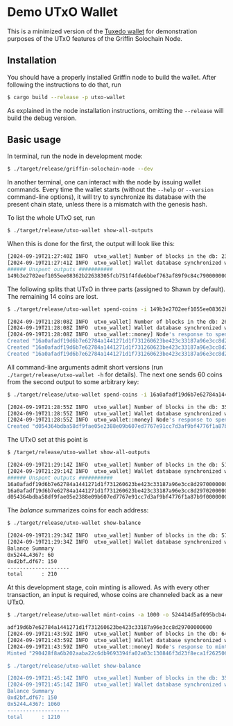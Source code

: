 Demo UTxO Wallet
================

This is a minimized version of the [Tuxedo wallet](https://github.com/Off-Narrative-Labs/Tuxedo/tree/main/wallet) for demonstration purposes of the UTxO features of the Griffin Solochain Node.

## Installation

You should have a properly installed Griffin node to build the wallet. After following the instructions to do that, run

```bash
$ cargo build --release -p utxo-wallet
```

As explained in the node installation instructions, omitting the `--release` will build the debug version.

## Basic usage

In terminal, run the node in development mode:

```bash
$ ./target/release/griffin-solochain-node --dev
```

In another terminal, one can interact with the node by issuing wallet commands. Every time the wallet starts (without the `--help` or `--version` command-line options), it will try to synchronize its database with the present chain state, unless there is a mismatch with the genesis hash.

To list the whole UTxO set, run

```bash
$ ./target/release/utxo-wallet show-all-outputs
```

When this is done for the first, the output will look like this:

```bash
[2024-09-19T21:27:40Z INFO  utxo_wallet] Number of blocks in the db: 239
[2024-09-19T21:27:41Z INFO  utxo_wallet] Wallet database synchronized with node to height 26
###### Unspent outputs ###########
149b3e2702eef1055ee08362b22638305fcb751f4fde6bbef763af89f9c84c7900000000: owner 0xd2bf4b844dfefd6772a8843e669f943408966a977e3ae2af1dd78e0f55f4df67, amount 314
```

The following splits that UTxO in three parts (assigned to Shawn by default). The remaining 14 coins are lost.

```bash
$ ./target/release/utxo-wallet spend-coins -i 149b3e2702eef1055ee08362b22638305fcb751f4fde6bbef763af89f9c84c7900000000 -o 100 -o 150 -o 50

[2024-09-19T21:28:08Z INFO  utxo_wallet] Number of blocks in the db: 26
[2024-09-19T21:28:08Z INFO  utxo_wallet] Wallet database synchronized with node to height 35
[2024-09-19T21:28:08Z INFO  utxo_wallet::money] Node's response to spend transaction: Ok("0x0de44857fb6301e0e9f316c54de527f6fee1893a533c4273ea0f1497581d039c")
Created "16a0afadf19d6b7e62784a1441271d1f731260623be423c33187a96e3cc8d29700000000" worth 100. 
Created "16a0afadf19d6b7e62784a1441271d1f731260623be423c33187a96e3cc8d29701000000" worth 150. 
Created "16a0afadf19d6b7e62784a1441271d1f731260623be423c33187a96e3cc8d29702000000" worth 50. 
```

All command-line arguments admit short versions (run `./target/release/utxo-wallet -h` for details). The next one sends 60 coins from the second output to some arbitrary key:

```bash
$ ./target/release/utxo-wallet spend-coins -i 16a0afadf19d6b7e62784a1441271d1f731260623be423c33187a96e3cc8d29701000000 -o 60 -r 0x524414d5af095bcb4cadc0cf9f8bfbeeeaa8cc34f2df41c3bc4ed953cf8a4367

[2024-09-19T21:28:55Z INFO  utxo_wallet] Number of blocks in the db: 35
[2024-09-19T21:28:55Z INFO  utxo_wallet] Wallet database synchronized with node to height 51
[2024-09-19T21:28:55Z INFO  utxo_wallet::money] Node's response to spend transaction: Ok("0x2e71606dc18aeb4ba948b1e0cd6cb5b85bbb29589b83e68169d416e1ac17dbc6")
Created "d054364bdba58df9fae05e2388e09b607ed7767e91cc7d3af9bf4776f1a87b9f00000000" worth 60. 
```

The UTxO set at this point is

```bash
$ /target/release/utxo-wallet show-all-outputs

[2024-09-19T21:29:14Z INFO  utxo_wallet] Number of blocks in the db: 51
[2024-09-19T21:29:14Z INFO  utxo_wallet] Wallet database synchronized with node to height 57
###### Unspent outputs ###########
16a0afadf19d6b7e62784a1441271d1f731260623be423c33187a96e3cc8d29700000000: owner 0xd2bf4b844dfefd6772a8843e669f943408966a977e3ae2af1dd78e0f55f4df67, amount 100
16a0afadf19d6b7e62784a1441271d1f731260623be423c33187a96e3cc8d29702000000: owner 0xd2bf4b844dfefd6772a8843e669f943408966a977e3ae2af1dd78e0f55f4df67, amount 50
d054364bdba58df9fae05e2388e09b607ed7767e91cc7d3af9bf4776f1a87b9f00000000: owner 0x524414d5af095bcb4cadc0cf9f8bfbeeeaa8cc34f2df41c3bc4ed953cf8a4367, amount 60
```

The *balance* summarizes coins for each address:

```bash
$ ./target/release/utxo-wallet show-balance

[2024-09-19T21:29:34Z INFO  utxo_wallet] Number of blocks in the db: 57
[2024-09-19T21:29:34Z INFO  utxo_wallet] Wallet database synchronized with node to height 64
Balance Summary
0x5244…4367: 60
0xd2bf…df67: 150
--------------------
total      : 210
```

At this development stage, coin minting is allowed. As with every other transaction, an input is required, whose coins are channeled back as a new UTxO.

```bash
$ ./target/release/utxo-wallet mint-coins -a 1000 -o 524414d5af095bcb4cadc0cf9f8bfbeeeaa8cc34f2df41c3bc4ed953cf8a4367 -i 16a0af

adf19d6b7e62784a1441271d1f731260623be423c33187a96e3cc8d29700000000
[2024-09-19T21:43:59Z INFO  utxo_wallet] Number of blocks in the db: 64
[2024-09-19T21:43:59Z INFO  utxo_wallet] Wallet database synchronized with node to height 352
[2024-09-19T21:43:59Z INFO  utxo_wallet::money] Node's response to mint-coin transaction: Ok("0x8e2f5536cefe8f5443b59da404fdc7997f2f922b777812a3de63092d98cab3c6")
Minted "290428f8a6b202aaba22c6db9693394fa02a03c130846f3d23f8eca1f262506200000000" worth 1000. 

$ ./target/release/utxo-wallet show-balance

[2024-09-19T21:45:14Z INFO  utxo_wallet] Number of blocks in the db: 352
[2024-09-19T21:45:14Z INFO  utxo_wallet] Wallet database synchronized with node to height 377
Balance Summary
0xd2bf…df67: 150
0x5244…4367: 1060
--------------------
total      : 1210
```
